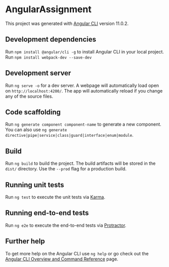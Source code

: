 # AngularAssignment

This project was generated with [Angular CLI](https://github.com/angular/angular-cli) version 11.0.2.

## Development dependencies
Run `npm install @angular/cli -g` to install Angular CLI in your local project.   
Run `npm install webpack-dev --save-dev` 

## Development server

Run `ng serve -o` for a dev server. A webpage will automatically load open on `http://localhost:4200/`. The app will automatically reload if you change any of the source files.

## Code scaffolding

Run `ng generate component component-name` to generate a new component. You can also use `ng generate directive|pipe|service|class|guard|interface|enum|module`.

## Build

Run `ng build` to build the project. The build artifacts will be stored in the `dist/` directory. Use the `--prod` flag for a production build.

## Running unit tests

Run `ng test` to execute the unit tests via [Karma](https://karma-runner.github.io).

## Running end-to-end tests

Run `ng e2e` to execute the end-to-end tests via [Protractor](http://www.protractortest.org/).

## Further help

To get more help on the Angular CLI use `ng help` or go check out the [Angular CLI Overview and Command Reference](https://angular.io/cli) page.
